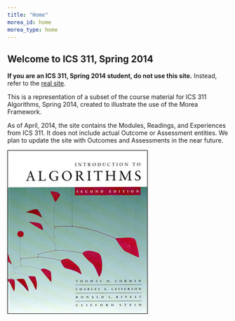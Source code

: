 ```yaml
---
title: "Home"
morea_id: home
morea_type: home
---
```


## Welcome to ICS 311, Spring 2014

**If you are an ICS 311, Spring 2014 student, do not use this site.**  Instead, refer to the [real site](http://www2.hawaii.edu/~suthers/courses/ics311s14/index.html).

This is a representation of a subset of the course material for ICS 311 Algorithms, Spring 2014, created to illustrate the use of the 
Morea Framework.

As of April, 2014, the site contains the Modules, Readings, and Experiences from ICS 311.  It does not include actual Outcome or Assessment entities. We plan to update the site with Outcomes and Assessments in the near future.

![](/morea/images/cormen.jpg)